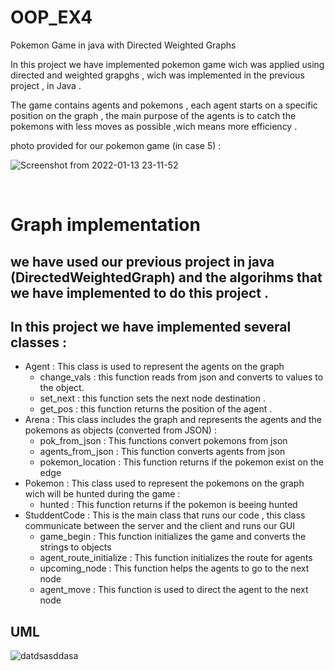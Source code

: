# OOP_EX4
Pokemon Game in java with Directed Weighted Graphs

In this project we have implemented pokemon game wich was applied using directed and weighted grapghs , wich was implemented in the previous project , in Java . </br>

The game contains agents and pokemons , each agent starts on a specific position on the graph , the main purpose of the agents is to catch the pokemons with less moves as possible ,wich means more efficiency .

photo provided for our pokemon game (in case 5) : </br>

![Screenshot from 2022-01-13 23-11-52](https://user-images.githubusercontent.com/94143804/149411011-1a6d202f-50c8-447c-bb81-cdaeb890104a.png)

</br>

# Graph implementation 
## we have used our previous project in java (DirectedWeightedGraph) and the algorihms that we have implemented to do this project .</br> 

## In this project we have implemented several classes : </br>
 - Agent : This class is used to represent the agents on the graph </br>
   - change_vals : this function reads from json and converts to values to the object.</br>
   - set_next : this function sets the next node destination .</br>
   - get_pos : this function returns the position of the agent .</br>
 - Arena : This class includes the graph and represents the agents and the pokemons as objects (converted from JSON) : </br>
   - pok_from_json : This functions convert pokemons from json </br>
   - agents_from_json : This function converts agents from json </br>
   - pokemon_location : This function returns if the pokemon exist on the edge </br>
 - Pokemon : This class used to represent the pokemons on the graph wich will be hunted during the game : </br>
   - hunted : This function returns if the pokemon is beeing hunted </br>
 - StuddentCode : This is the main class that runs our code , this class communicate between the server and the client and runs our GUI </br>
   - game_begin : This function initializes the game and converts the strings to objects</br>
   - agent_route_initialize : This function initializes the route for agents </br>
   - upcoming_node : This function helps the agents to go to the next node </br>
   - agent_move : This function is used to direct the agent to the next node </br>

## UML </br>

![datdsasddasa](https://user-images.githubusercontent.com/94143804/149418829-1763e6a6-b5a6-4252-9d95-deb4f6b582cc.png)
</br>


